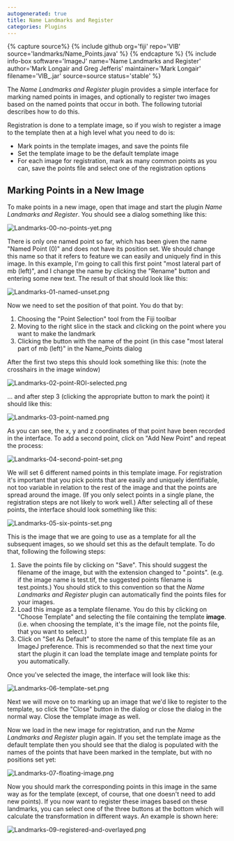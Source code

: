 ```yaml
---
autogenerated: true
title: Name Landmarks and Register
categories: Plugins
---
```



{% capture source%}
{% include github org='fiji' repo='VIB' source='landmarks/Name\_Points.java' %}
{% endcapture %}
{% include info-box software='ImageJ' name='Name Landmarks and Register' author='Mark Longair and Greg Jefferis' maintainer='Mark Longair' filename='VIB\_.jar' source=source status='stable' %}

The *Name Landmarks and Register* plugin provides a simple interface for marking named points in images, and optionally to register two images based on the named points that occur in both. The following tutorial describes how to do this.

Registration is done to a template image, so if you wish to register a image to the template then at a high level what you need to do is:

-   Mark points in the template images, and save the points file
-   Set the template image to be the default template image
-   For each image for registration, mark as many common points as you can, save the points file and select one of the registration options

## Marking Points in a New Image

To make points in a new image, open that image and start the plugin *Name Landmarks and Register*. You should see a dialog something like this:

![](/media/Landmarks-00-no-points-yet.png "Landmarks-00-no-points-yet.png")

There is only one named point so far, which has been given the name "Named Point (0)" and does not have its position set. We should change this name so that it refers to feature we can easily and uniquely find in this image. In this example, I'm going to call this first point "most lateral part of mb (left)", and I change the name by clicking the "Rename" button and entering some new text. The result of that should look like this:

![](/media/Landmarks-01-named-unset.png "Landmarks-01-named-unset.png")

Now we need to set the position of that point. You do that by:

1.  Choosing the "Point Selection" tool from the Fiji toolbar
2.  Moving to the right slice in the stack and clicking on the point where you want to make the landmark
3.  Clicking the button with the name of the point (in this case "most lateral part of mb (left)" in the Name\_Points dialog

After the first two steps this should look something like this: (note the crosshairs in the image window)

![](/media/Landmarks-02-point-ROI-selected.png "Landmarks-02-point-ROI-selected.png")

... and after step 3 (clicking the appropriate button to mark the point) it should like this:

![](/media/Landmarks-03-point-named.png "Landmarks-03-point-named.png")

As you can see, the x, y and z coordinates of that point have been recorded in the interface. To add a second point, click on "Add New Point" and repeat the process:

![](/media/Landmarks-04-second-point-set.png "Landmarks-04-second-point-set.png")

We will set 6 different named points in this template image. For registration it's important that you pick points that are easily and uniquely identifiable, not too variable in relation to the rest of the image and that the points are spread around the image. (If you only select points in a single plane, the registration steps are not likely to work well.) After selecting all of these points, the interface should look something like this:

![](/media/Landmarks-05-six-points-set.png "Landmarks-05-six-points-set.png")

This is the image that we are going to use as a template for all the subsequent images, so we should set this as the default template. To do that, following the following steps:

1.  Save the points file by clicking on "Save". This should suggest the filename of the image, but with the extension changed to ".points". (e.g. if the image name is test.tif, the suggested points filename is test.points.) You should stick to this convention so that the *Name Landmarks and Register* plugin can automatically find the points files for your images.
2.  Load this image as a template filename. You do this by clicking on "Choose Template" and selecting the file containing the template **image**. (i.e. when choosing the template, it's the image file, not the points file, that you want to select.)
3.  Click on "Set As Default" to store the name of this template file as an ImageJ preference. This is recommended so that the next time your start the plugin it can load the template image and template points for you automatically.

Once you've selected the image, the interface will look like this:

![](/media/Landmarks-06-template-set.png "Landmarks-06-template-set.png")

Next we will move on to marking up an image that we'd like to register to the template, so click the "Close" button in the dialog or close the dialog in the normal way. Close the template image as well.

Now we load in the new image for registration, and run the *Name Landmarks and Register* plugin again. If you set the template image as the default template then you should see that the dialog is populated with the names of the points that have been marked in the template, but with no positions set yet:

![](/media/Landmarks-07-floating-image.png "Landmarks-07-floating-image.png")

Now you should mark the corresponding points in this image in the same way as for the template (except, of course, that one doesn't need to add new points). If you now want to register these images based on these landmarks, you can select one of the three buttons at the bottom which will calculate the transformation in different ways. An example is shown here:

![](/media/Landmarks-09-registered-and-overlayed.png "Landmarks-09-registered-and-overlayed.png")


